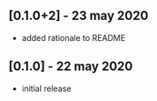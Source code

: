 ## [0.1.0+2] - 23 may 2020

- added rationale to README

## [0.1.0] - 22 may 2020

- initial release
